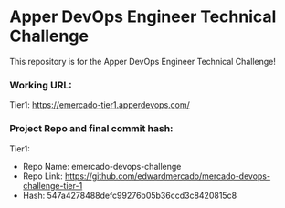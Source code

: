 # Apper DevOps Engineer Technical Challenge
This repository is for the Apper DevOps Engineer Technical Challenge! 

### Working URL:
Tier1: https://emercado-tier1.apperdevops.com/

### Project Repo and final commit hash:

Tier1:
- Repo Name: emercado-devops-challenge
- Repo Link: https://github.com/edwardmercado/mercado-devops-challenge-tier-1
- Hash: 547a4278488defc99276b05b36ccd3c8420815c8